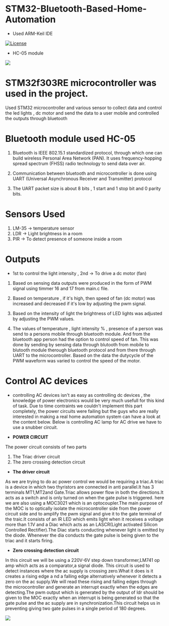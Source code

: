 # STM32-Bluetooth-Based-Home-Automation

* Used ARM-Keil IDE

<a href="https://github.com/Aditya-11/STM32-Bluetooth-Based-Home-Automation/blob/master/LICENSE"><img src="https://img.shields.io/badge/license-MIT-Blue.svg" alt="License" /></a>

* HC-05 module

<a><img src="https://core-electronics.com.au/media/catalog/product/cache/1/image/650x650/fe1bcd18654db18f328c2faaaf3c690a/0/1/018-hc-05.jpg"></img></a>

# STM32f303RE microcontroller was used in the project.

Used STM32 microcontroller and various sensor to collect data and control the led lights , dc motor and send the data to a user mobile and controlled the outputs through bluetooth

# Bluetooth module used HC-05 

1. Bluetooth is IEEE 802.15.1 standardized protocol, through which one can build wireless Personal Area Network (PAN). It uses frequency-hopping spread spectrum (FHSS) radio technology to send data over air.

2. Communication between bluetooth and microcontroller is done using UART (Universal Asynchronous Receiver and Transmitter)   protocol

3. The UART packet size is about 8 bits , 1 start and 1 stop bit and 0 parity bits.

# Sensors Used

1. LM-35 -> temperature sensor 
2. LDR -> Light brightness in a room
3. PIR -> To detect presence of someone inside a room

# Outputs

* 1st to control the light intensity , 2nd -> To drive a dc motor (fan)

1. Based on sensing data outputs were produced in the form of PWM signal using timmer 16 and 17 from main.c file. 

2. Based on temperature , if it's high, then speed of fan (dc motor) was increased  and decreased if it's low by adjusting the pwm signal.

3. Based on the intensity of light the brightness of LED lights was adjusted by adjusting the PWM values.

4. The values of temperature , light intensity % , presence of a person was send to a persons mobile through bluetooth module.
And from the bluetooth app person had the option to control speed of fan. This was done by sending by sensing data through blutooth from mobile to blutooth module therough bluetooth protocol and from there through UART to the microcontroller. Based on the data the dutycycle of the PWM waveform was varied to control the speed of the motor.

# Control AC devices

* controlling AC devices isn't as easy as controlling dc devices , the knowledge of power electronics would be very much usefull for this kind of task. Due to time contraints we couldn't implement this part completely, the power circuits were failing but the guys who are really interested in making a real home automation system can have a look at the content below. 
Below is controlling AC lamp for AC drive we have to use a snubber circuit.

* <b>POWER CIRCUIT</b>

The power circuit consists of two parts 
1. The Triac driver circuit 
2. The zero crossing detection circuit

* <b> The driver circuit </b>

As we are trying to do ac power control we would be requiring a triac.A triac is a device in which two  thyristors are connected in anti parallel.It has 3 terminals MT1,MT2and Gate.Triac allows power flow in both the directions.It acts as a switch and is only turned on when the gate pulse is triggered. here we are also using a MOC3021 which is an optocoupler.The main purpose of the MOC is to optically isolate the microcontroller side from the power circuit side and to amplify the pwm signal and give it to the gate terminal of the traic.It consists of an IR LED which emits light when it receives a voltage more than 1.1V and a Diac which acts as an LASCR(Light activated Silicon Controlled Rectifier).The Diac starts conducting whenever light is emitted by the diode. Whenever the dia conducts the gate pulse is being given to the triac and it starts firing.

* <b> Zero crossing detection circuit </b>

In this circuit we will be using a 220V-6V step down transformer,LM741 op amp which acts as a comparator,a signal diode. This circuit is used to detect instances where the ac supply is crossing zero.What it does is it creates a rising edge a    nd a falling edge alternatively whenever it detects a zero on the ac supply.We will read these rising and falling edges through the microcontroller and generate an  interrupt exactly when the edges are detecting.The pwm output which is generated by the output of ldr should be given to the MOC exactly when an interrupt is being generated so that the gate pulse and the ac supply are in synchronization.This circuit helps us in preventing giving two gate pulses in  a single period of 180 degrees.


<a><img src="http://fleck.rullz.lv/acdimmer/ac_dimmer_220V_circuit.png"></img></a>





